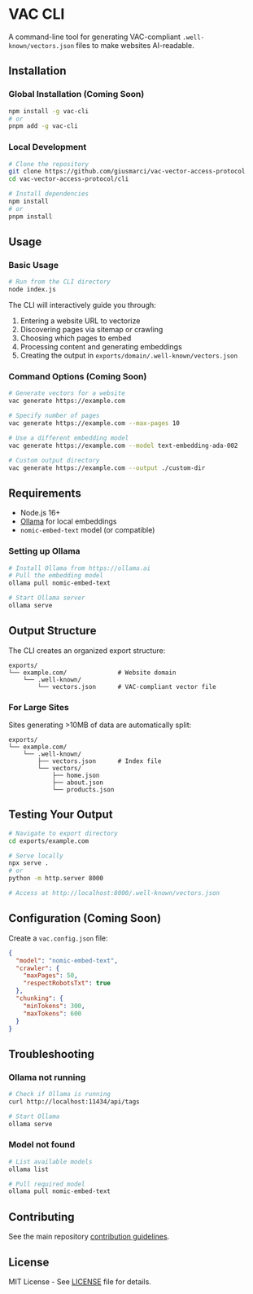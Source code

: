 # VAC CLI

A command-line tool for generating VAC-compliant `.well-known/vectors.json` files to make websites AI-readable.

## Installation

### Global Installation (Coming Soon)

```bash
npm install -g vac-cli
# or
pnpm add -g vac-cli
```

### Local Development

```bash
# Clone the repository
git clone https://github.com/giusmarci/vac-vector-access-protocol
cd vac-vector-access-protocol/cli

# Install dependencies
npm install
# or
pnpm install
```

## Usage

### Basic Usage

```bash
# Run from the CLI directory
node index.js
```

The CLI will interactively guide you through:
1. Entering a website URL to vectorize
2. Discovering pages via sitemap or crawling
3. Choosing which pages to embed
4. Processing content and generating embeddings
5. Creating the output in `exports/domain/.well-known/vectors.json`

### Command Options (Coming Soon)

```bash
# Generate vectors for a website
vac generate https://example.com

# Specify number of pages
vac generate https://example.com --max-pages 10

# Use a different embedding model
vac generate https://example.com --model text-embedding-ada-002

# Custom output directory
vac generate https://example.com --output ./custom-dir
```

## Requirements

- Node.js 16+
- [Ollama](https://ollama.ai/) for local embeddings
- `nomic-embed-text` model (or compatible)

### Setting up Ollama

```bash
# Install Ollama from https://ollama.ai
# Pull the embedding model
ollama pull nomic-embed-text

# Start Ollama server
ollama serve
```

## Output Structure

The CLI creates an organized export structure:

```
exports/
└── example.com/              # Website domain
    └── .well-known/
        └── vectors.json      # VAC-compliant vector file
```

### For Large Sites

Sites generating >10MB of data are automatically split:

```
exports/
└── example.com/
    └── .well-known/
        ├── vectors.json      # Index file
        └── vectors/
            ├── home.json
            ├── about.json
            └── products.json
```

## Testing Your Output

```bash
# Navigate to export directory
cd exports/example.com

# Serve locally
npx serve .
# or
python -m http.server 8000

# Access at http://localhost:8000/.well-known/vectors.json
```

## Configuration (Coming Soon)

Create a `vac.config.json` file:

```json
{
  "model": "nomic-embed-text",
  "crawler": {
    "maxPages": 50,
    "respectRobotsTxt": true
  },
  "chunking": {
    "minTokens": 300,
    "maxTokens": 600
  }
}
```

## Troubleshooting

### Ollama not running
```bash
# Check if Ollama is running
curl http://localhost:11434/api/tags

# Start Ollama
ollama serve
```

### Model not found
```bash
# List available models
ollama list

# Pull required model
ollama pull nomic-embed-text
```

## Contributing

See the main repository [contribution guidelines](https://github.com/giusmarci/vac-vector-access-protocol/blob/main/CONTRIBUTING.md).

## License

MIT License - See [LICENSE](../LICENSE) file for details.